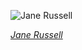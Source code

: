
![Jane Russell](https://upload.wikimedia.org/wikipedia/commons/thumb/f/ff/Jane_Russell_in_The_Outlaw.jpg/525px-Jane_Russell_in_The_Outlaw.jpg)

*[Jane Russell](https://wikipedia.org/wiki/File:Jane_Russell_in_The_Outlaw.jpg)*

